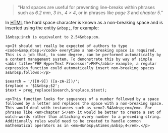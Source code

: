 <blockquote class='quote-from-book'>	<p><span class='ic'>“</span>Hard spaces are useful for preventing line-breaks within phrases such as <em>6.2&nbsp;mm</em>, <em>3&nbsp;in.</em>, <em>4&nbsp;&times;&nbsp;4</em>, or in phrases like <em>page&nbsp;3</em> and <em>chapter&nbsp;5</em>.”</p>
 </blockquote>
	<p>In <abbr title="HyperText Mark-up Language">HTML</abbr> the hard space character is known as a non-breaking space and is inserted using the entity <code>&amp;nbsp;</code>, for&nbsp;example:</p>

<pre><code>1&amp;nbsp;inch is equivalent to 2.54&amp;nbsp;cm.</code></pre>

	<p>It should not really be expected of authors to type <code>&amp;nbsp;</code> everytime a non-breaking space is required. This is a job that, to some degree, can be performed automatically by a content management system. To demonstrate this by way of simple <abbr title="PHP HyperText Processor">PHP</abbr> example, a regular expression function could automatically insert non-breaking spaces as&nbsp;follows:</p>

<pre><code>$search = '/<span class='bracket'>(</span><span class='bracket'>[</span>0-9<span class='bracket'>]</span><span class='bracket'>)</span> <span class='bracket'>(</span><span class='bracket'>[</span>a-zA-Z<span class='bracket'>]</span><span class='bracket'>)</span>/';
$replace = '$1&amp;nbsp;$2';
$text = preg_replace<span class='bracket'>(</span>$search,$replace,$text<span class='bracket'>)</span>;</code></pre>

	<p>This function looks for sequences of a number followed by a space followed by a letter and replaces the space with a non-breaking space. This would deal with instances such as <em>2.54&nbsp;cm</em>. For phrases like <em>chapter 5</em> it would be better to create a set of watch-words rather than attaching every number to a preceding string. Additionally rules would need to be created to handle common mathematical operators as in <em>4&nbsp;&times;&nbsp;4</em>.</p>
 